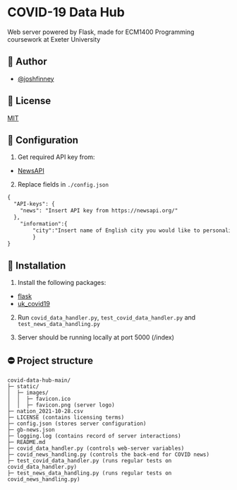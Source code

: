 
# COVID-19 Data Hub

Web server powered by Flask, made for ECM1400 Programming coursework at Exeter University


## 👤 Author

- [@joshfinney](https://github.com/joshfinney)


## 📝 License

[MIT](https://choosealicense.com/licenses/mit/)


## 📰 Configuration

1. Get required API key from:
- [NewsAPI](https://newsapi.org/)

2. Replace fields in ``` ./config.json ```
 
 

```html
{
  "API-keys": {
    "news": "Insert API key from https://newsapi.org/"
  },
	"information":{
		"city":"Insert name of English city you would like to personalise web page with"
		}
}
```


## 🚀 Installation

1. Install the following packages:
- [flask](https://flask.palletsprojects.com/en/2.0.x/)
- [uk_covid19](https://github.com/publichealthengland/coronavirus-dashboard-api-python-sdk)

2. Run `covid_data_handler.py`, `test_covid_data_handler.py` and `test_news_data_handling.py`

3. Server should be running locally at port 5000 (/index)
    
## ⛔️ Project structure
```
covid-data-hub-main/
├─ static/
│  ├─ images/
│  │  ├─ favicon.ico
│  │  ├─ favicon.png (server logo)
├─ nation_2021-10-28.csv
├─ LICENSE (contains licensing terms)
├─ config.json (stores server configuration)
├─ gb-news.json
├─ logging.log (contains record of server interactions)
├─ README.md
├─ covid_data_handler.py (controls web-server variables)
├─ covid_news_handling.py (controls the back-end for COVID news)
├─ test_covid_data_handler.py (runs regular tests on covid_data_handler.py)
├─ test_news_data_handling.py (runs regular tests on covid_news_handling.py)
```
